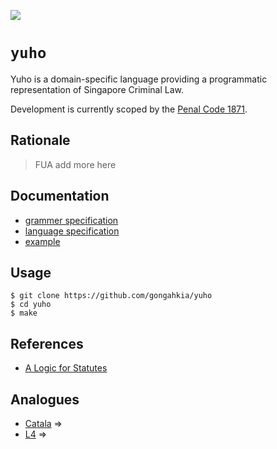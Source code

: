 ![](https://img.shields.io/badge/yuho_1.0-WIP-orange)

# `yuho`

Yuho is a domain-specific language providing a programmatic representation of Singapore Criminal Law.

Development is currently scoped by the [Penal Code 1871](https://sso.agc.gov.sg/Act/PC1871).

## Rationale

> FUA add more here

## Documentation

* [grammer specification](grammer)
* [language specification](doc/syntax.md)
* [example](example)

## Usage

```console
$ git clone https://github.com/gongahkia/yuho
$ cd yuho  
$ make 
```

## References

* [A Logic for Statutes](https://papers.ssrn.com/sol3/papers.cfm?abstract_id=3088206)

## Analogues

* [Catala](https://github.com/CatalaLang) => 
* [L4](https://github.com/smucclaw/documentation) => 
